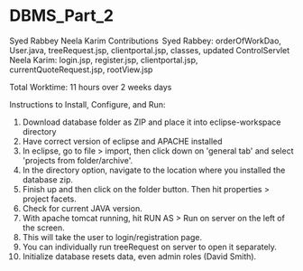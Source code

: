 # DBMS_Part_2
Syed Rabbey Neela Karim
Contributions  
Syed Rabbey: orderOfWorkDao, User.java, treeRequest.jsp, clientportal.jsp, classes, updated ControlServlet 
Neela Karim: login.jsp, register.jsp, clientportal.jsp, currentQuoteRequest.jsp, rootView.jsp 

Total Worktime: 11 hours over 2 weeks days 

Instructions to Install, Configure, and Run: 

1. Download database folder as ZIP and place it into eclipse-workspace directory 
2. Have correct version of eclipse and APACHE installed 
3. In eclipse, go to file > import, then click down on 'general tab' and select 'projects from folder/archive'. 
4. In the directory option, navigate to the location where you installed the database zip. 
5. Finish up and then click on the folder button. Then hit properties > project facets. 
6. Check for current JAVA version. 
7. With apache tomcat running, hit RUN AS > Run on server on the left of the screen. 
8. This will take the user to login/registration page. 
9. You can individually run treeRequest on server to open it separately. 
10. Initialize database resets data, even admin roles (David Smith). 

 
